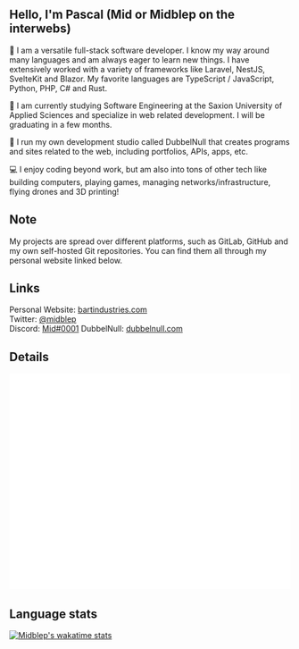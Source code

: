 ## **Hello, I'm Pascal** (Mid or Midblep on the interwebs)

🤝 I am a versatile full-stack software developer. I know my way around many languages and am always eager to learn new things. I have extensively worked with a variety of frameworks like Laravel, NestJS, SvelteKit and Blazor. My favorite languages are TypeScript / JavaScript, Python, PHP, C# and Rust.

🎒 I am currently studying Software Engineering at the Saxion University of Applied Sciences and specialize in web related development. I will be graduating in a few months.

💼 I run my own development studio called DubbelNull that creates programs and sites related to the web, including portfolios, APIs, apps, etc.

💻 I enjoy coding beyond work, but am also into tons of other tech like building computers, playing games, managing networks/infrastructure, flying drones and 3D printing!


## **Note**

My projects are spread over different platforms, such as GitLab, GitHub and my own self-hosted Git repositories. You can find them all through my personal website linked below.


## **Links**
Personal Website: [bartindustries.com](https://bartindustries.com/)<br/>
Twitter: [@midblep](https://twitter.com/midblep/)<br/>
Discord: [Mid#0001](https://discord.com/users/191525900880183296)
DubbelNull: [dubbelnull.com](https://dubbelnull.com/)


## **Details**

<picture>
  <img src="/github-metrics.svg" alt="Metrics">
</picture>


## **Language stats**

[![Midblep's wakatime stats](https://github-readme-stats.vercel.app/api/wakatime?username=mid&layout=compact)](https://github.com/anuraghazra/github-readme-stats)
